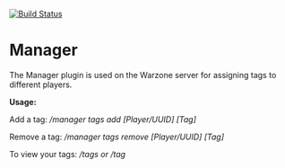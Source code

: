 [![Build Status](https://jenkins.warzone.network/buildStatus/icon?job=Manager)](https://jenkins.warzone.network/job/Manager)

# Manager

The Manager plugin is used on the Warzone server for assigning tags to different players.

**Usage:**

Add a tag: */manager tags add [Player/UUID] [Tag]*

Remove a tag: */manager tags remove [Player/UUID] [Tag]*

To view your tags: */tags or /tag*

